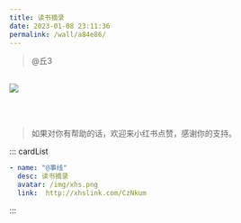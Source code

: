 ```yaml
---
title: 读书摘录
date: 2023-01-08 23:11:36
permalink: /wall/a84e86/
---
```



> @丘3



<br>

<img src="/img/wall/a84e86.jpeg" >


<br><br>


> 如果对你有帮助的话，欢迎来小红书点赞，感谢你的支持。

::: cardList
```yaml
- name: "@事线"
  desc: 读书摘录
  avatar: /img/xhs.png
  link:  http://xhslink.com/CzNkum


```
:::